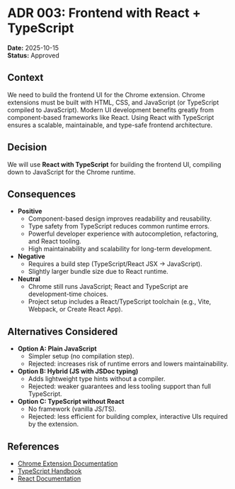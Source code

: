 # ADR 003: Frontend with React + TypeScript

**Date:** 2025-10-15 \
**Status:** Approved

## Context

We need to build the frontend UI for the Chrome extension. Chrome extensions must be built with HTML, CSS, and JavaScript (or TypeScript compiled to JavaScript). Modern UI development benefits greatly from component-based frameworks like React. Using React with TypeScript ensures a scalable, maintainable, and type-safe frontend architecture.

## Decision

We will use **React with TypeScript** for building the frontend UI, compiling down to JavaScript for the Chrome runtime.

## Consequences

- **Positive**
    - Component-based design improves readability and reusability.
    - Type safety from TypeScript reduces common runtime errors.
    - Powerful developer experience with autocompletion, refactoring, and React tooling.
    - High maintainability and scalability for long-term development.
- **Negative**
    - Requires a build step (TypeScript/React JSX → JavaScript).
    - Slightly larger bundle size due to React runtime.
- **Neutral**
    - Chrome still runs JavaScript; React and TypeScript are development-time choices.
    - Project setup includes a React/TypeScript toolchain (e.g., Vite, Webpack, or Create React App).


## Alternatives Considered

- **Option A: Plain JavaScript**
    - Simpler setup (no compilation step).
    - Rejected: increases risk of runtime errors and lowers maintainability.
- **Option B: Hybrid (JS with JSDoc typing)**
    - Adds lightweight type hints without a compiler.
    - Rejected: weaker guarantees and less tooling support than full TypeScript.
- **Option C: TypeScript without React**
    - No framework (vanilla JS/TS).
    - Rejected: less efficient for building complex, interactive UIs required by the extension.


## References

- [Chrome Extension Documentation](https://developer.chrome.com/docs/extensions)
- [TypeScript Handbook](https://www.typescriptlang.org/docs/)
- [React Documentation](https://react.dev/)

